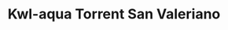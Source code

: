 ---
title: "Kwl-aqua Torrent San Valeriano"
url: /torrent/kwl-aqua-torrent-san-valeriano/
shop: lavandería
---
